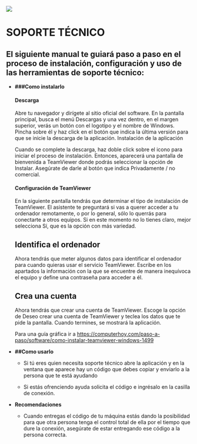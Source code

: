 ![](https://pbs.twimg.com/profile_images/692291794567061505/sOJTY29d.png)


# **SOPORTE TÉCNICO**

## El siguiente manual te guiará paso a paso en el proceso de instalación, configuración y uso de las herramientas de soporte técnico:

* **###Como instalarlo**

    #### Descarga
    Abre tu navegador y dirígete al sitio oficial del software. En la pantalla principal, busca el menú Descargas y una vez dentro, en el margen superior, verás un botón con el logotipo y el nombre de Windows. Pincha sobre él y haz click en el botón que indica la última versión para que se inicie la descarga de la aplicación.
Instalación de la aplicación

    Cuando se complete la descarga, haz doble click sobre el icono para iniciar el proceso de instalación. Entonces, aparecerá una pantalla de bienvenida a TeamViewer donde podrás seleccionar la opción de Instalar. Asegúrate de darle al botón que indica Privadamente / no comercial.

    #### Configuración de TeamViewer

    En la siguiente pantalla tendrás que determinar el tipo de instalación de TeamViewer. El asistente te preguntará si vas a querer acceder a tu ordenador remotamente, o por lo general, sólo lo querrás para conectarte a otros equipos. Si en este momento no lo tienes claro, mejor selecciona Sí, que es la opción con más variedad.

    ## Identifica el ordenador

    Ahora tendrás que meter algunos datos para identificar el ordenador para cuando quieras usar el servicio TeamViewer. Escribe en los apartados la información con la que se encuentre de manera inequívoca el equipo y define una contraseña para acceder a él.

    ## Crea una cuenta

    Ahora tendrás que crear una cuenta de TeamViewer. Escoge la opción de Deseo crear una cuenta de TeamViewer y teclea los datos que te pide la pantalla. Cuando termines, se mostrará la aplicación.

    Para una guía gráfica ir a https://computerhoy.com/paso-a-paso/software/como-instalar-teamviewer-windows-1499

* **##Como usarlo**

    * Si tú eres quien necesita soporte técnico abre la aplicación y en la ventana que aparece hay un código que debes copiar y enviarlo a la persona que te está ayudando

    * Si estás ofrenciendo ayuda solicita el código e ingrésalo en la casilla de conexión.

* **Recomendaciones**

    * Cuando entregas el código de tu máquina estás dando la posibilidad para que otra persona tenga el control total de ella por el tiempo que dure la conexión, asegúrate de estar entregando ese código a la persona correcta.
